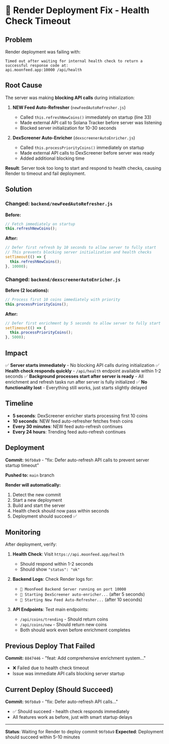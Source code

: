 # 🔧 Render Deployment Fix - Health Check Timeout

## Problem

Render deployment was failing with:
```
Timed out after waiting for internal health check to return a successful response code at: 
api.moonfeed.app:10000 /api/health
```

## Root Cause

The server was making **blocking API calls** during initialization:

1. **NEW Feed Auto-Refresher** (`newFeedAutoRefresher.js`)
   - Called `this.refreshNewCoins()` immediately on startup (line 33)
   - Made external API call to Solana Tracker before server was listening
   - Blocked server initialization for 10-30 seconds

2. **DexScreener Auto-Enricher** (`dexscreenerAutoEnricher.js`)
   - Called `this.processPriorityCoins()` immediately on startup
   - Made external API calls to DexScreener before server was ready
   - Added additional blocking time

**Result**: Server took too long to start and respond to health checks, causing Render to timeout and fail deployment.

## Solution

### Changed: `backend/newFeedAutoRefresher.js`

**Before:**
```javascript
// Fetch immediately on startup
this.refreshNewCoins();
```

**After:**
```javascript
// Defer first refresh by 10 seconds to allow server to fully start
// This prevents blocking server initialization and health checks
setTimeout(() => {
  this.refreshNewCoins();
}, 10000);
```

### Changed: `backend/dexscreenerAutoEnricher.js`

**Before (2 locations):**
```javascript
// Process first 10 coins immediately with priority
this.processPriorityCoins();
```

**After:**
```javascript
// Defer first enrichment by 5 seconds to allow server to fully start
setTimeout(() => {
  this.processPriorityCoins();
}, 5000);
```

## Impact

✅ **Server starts immediately** - No blocking API calls during initialization
✅ **Health check responds quickly** - `/api/health` endpoint available within 1-2 seconds
✅ **Background processes start after server is ready** - All enrichment and refresh tasks run after server is fully initialized
✅ **No functionality lost** - Everything still works, just starts slightly delayed

## Timeline

- **5 seconds**: DexScreener enricher starts processing first 10 coins
- **10 seconds**: NEW feed auto-refresher fetches fresh coins
- **Every 30 minutes**: NEW feed auto-refresh continues
- **Every 24 hours**: Trending feed auto-refresh continues

## Deployment

**Commit:** `96fb0a9` - "fix: Defer auto-refresh API calls to prevent server startup timeout"

**Pushed to:** `main` branch

**Render will automatically:**
1. Detect the new commit
2. Start a new deployment
3. Build and start the server
4. Health check should now pass within seconds
5. Deployment should succeed ✅

## Monitoring

After deployment, verify:

1. **Health Check**: Visit `https://api.moonfeed.app/health`
   - Should respond within 1-2 seconds
   - Should show `"status": "ok"`

2. **Backend Logs**: Check Render logs for:
   - `🚀 MoonFeed Backend Server running on port 10000`
   - `🚀 Starting DexScreener auto-enricher...` (after 5 seconds)
   - `🚀 Starting New Feed Auto-Refresher...` (after 10 seconds)

3. **API Endpoints**: Test main endpoints:
   - `/api/coins/trending` - Should return coins
   - `/api/coins/new` - Should return new coins
   - Both should work even before enrichment completes

## Previous Deploy That Failed

**Commit:** `8847446` - "feat: Add comprehensive enrichment system..."
- ❌ Failed due to health check timeout
- Issue was immediate API calls blocking server startup

## Current Deploy (Should Succeed)

**Commit:** `96fb0a9` - "fix: Defer auto-refresh API calls..."
- ✅ Should succeed - health check responds immediately
- All features work as before, just with smart startup delays

---

**Status**: Waiting for Render to deploy commit `96fb0a9`
**Expected**: Deployment should succeed within 5-10 minutes
